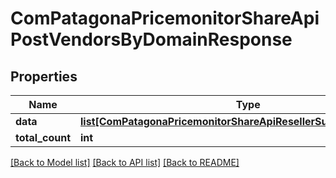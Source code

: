 # ComPatagonaPricemonitorShareApiPostVendorsByDomainResponse

## Properties
Name | Type | Description | Notes
------------ | ------------- | ------------- | -------------
**data** | [**list[ComPatagonaPricemonitorShareApiResellerSummaryByDomain]**](ComPatagonaPricemonitorShareApiResellerSummaryByDomain.md) |  | 
**total_count** | **int** |  | 

[[Back to Model list]](../README.md#documentation-for-models) [[Back to API list]](../README.md#documentation-for-api-endpoints) [[Back to README]](../README.md)


